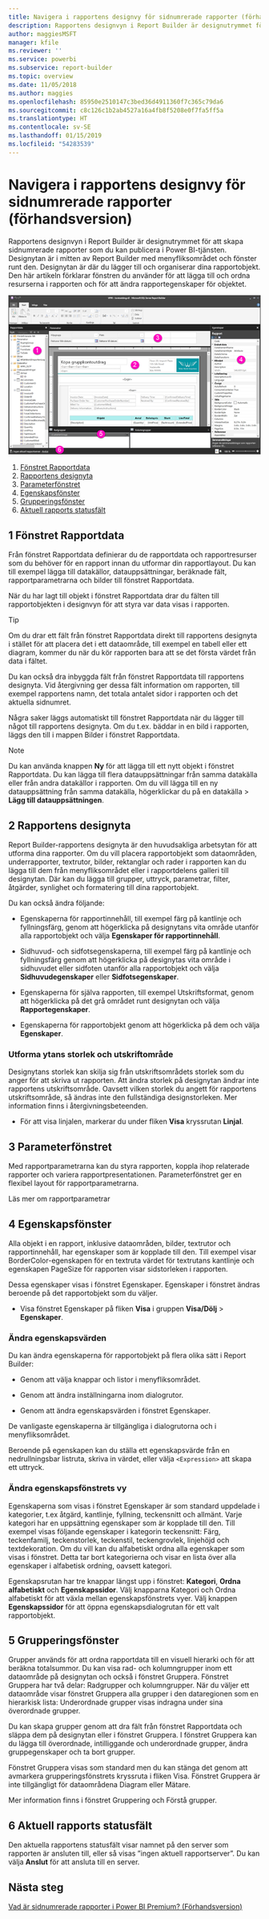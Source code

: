 ```yaml
---
title: Navigera i rapportens designvy för sidnumrerade rapporter (förhandsversion)
description: Rapportens designvyn i Report Builder är designutrymmet för att skapa sidnumrerade rapporter som du kan publicera i Power BI-tjänsten.
author: maggiesMSFT
manager: kfile
ms.reviewer: ''
ms.service: powerbi
ms.subservice: report-builder
ms.topic: overview
ms.date: 11/05/2018
ms.author: maggies
ms.openlocfilehash: 85950e2510147c3bed36d4911360f7c365c79da6
ms.sourcegitcommit: c8c126c1b2ab4527a16a4fb8f5208e0f7fa5ff5a
ms.translationtype: HT
ms.contentlocale: sv-SE
ms.lasthandoff: 01/15/2019
ms.locfileid: "54283539"
---
```

# <a name="getting-around-in-report-design-view-for-paginated-reports-preview"></a>Navigera i rapportens designvy för sidnumrerade rapporter (förhandsversion)

Rapportens designvyn i Report Builder är designutrymmet för att skapa sidnumrerade rapporter som du kan publicera i Power BI-tjänsten. Designytan är i mitten av Report Builder med menyfliksområdet och fönster runt den. Designytan är där du lägger till och organiserar dina rapportobjekt. Den här artikeln förklarar fönstren du använder för att lägga till och ordna resurserna i rapporten och för att ändra rapportegenskaper för objektet.  

![Rapportens designvyn i Report Builder](media/paginated-reports-report-design-view/power-bi-paginated-report-design-view.png)

1.  [Fönstret Rapportdata](#report-data-pane) 
2.  [Rapportens designyta](#report-design-surface)  
3.  [Parameterfönstret](#parameters-pane) 
4.  [Egenskapsfönster](#properties-pane) 
5.  [Grupperingsfönster](#grouping-pane) 
6.  [Aktuell rapports statusfält](#current-report-status-bar)  
  
## <a name="1-report-data-pane"></a>1 Fönstret Rapportdata  
 Från fönstret Rapportdata definierar du de rapportdata och rapportresurser som du behöver för en rapport innan du utformar din rapportlayout. Du kan till exempel lägga till datakällor, datauppsättningar, beräknade fält, rapportparametrarna och bilder till fönstret Rapportdata.  
  
 När du har lagt till objekt i fönstret Rapportdata drar du fälten till rapportobjekten i designvyn för att styra var data visas i rapporten.  
  
> [!TIP]  
>  Om du drar ett fält från fönstret Rapportdata direkt till rapportens designyta i stället för att placera det i ett dataområde, till exempel en tabell eller ett diagram, kommer du när du kör rapporten bara att se det första värdet från data i fältet.  
  
 Du kan också dra inbyggda fält från fönstret Rapportdata till rapportens designyta. Vid återgivning ger dessa fält information om rapporten, till exempel rapportens namn, det totala antalet sidor i rapporten och det aktuella sidnumret.  
  
 Några saker läggs automatiskt till fönstret Rapportdata när du lägger till något till rapportens designyta. Om du t.ex. bäddar in en bild i rapporten, läggs den till i mappen Bilder i fönstret Rapportdata.  
  
> [!NOTE]  
>  Du kan använda knappen **Ny** för att lägga till ett nytt objekt i fönstret Rapportdata. Du kan lägga till flera datauppsättningar från samma datakälla eller från andra datakällor i rapporten. Om du vill lägga till en ny datauppsättning från samma datakälla, högerklickar du på en datakälla > **Lägg till datauppsättningen**.  
  
## <a name="2-report-design-surface"></a>2 Rapportens designyta  
 Report Builder-rapportens designyta är den huvudsakliga arbetsytan för att utforma dina rapporter. Om du vill placera rapportobjekt som dataområden, underrapporter, textrutor, bilder, rektanglar och rader i rapporten kan du lägga till dem från menyfliksområdet eller i rapportdelens galleri till designytan. Där kan du lägga till grupper, uttryck, parametrar, filter, åtgärder, synlighet och formatering till dina rapportobjekt.  
  
 Du kan också ändra följande:  
  
-   Egenskaperna för rapportinnehåll, till exempel färg på kantlinje och fyllningsfärg, genom att högerklicka på designytans vita område utanför alla rapportobjekt och välja **Egenskaper för rapportinnehåll**.  
  
-   Sidhuvud- och sidfotsegenskaperna, till exempel färg på kantlinje och fyllningsfärg genom att högerklicka på designytas vita område i sidhuvudet eller sidfoten utanför alla rapportobjekt och välja **Sidhuvudegenskaper** eller **Sidfotsegenskaper**.  
  
-   Egenskaperna för själva rapporten, till exempel Utskriftsformat, genom att högerklicka på det grå området runt designytan och välja **Rapportegenskaper**.  
  
-   Egenskaperna för rapportobjekt genom att högerklicka på dem och välja **Egenskaper**.  
  
### <a name="design-surface-size-and-print-area"></a>Utforma ytans storlek och utskriftområde  
Designytans storlek kan skilja sig från utskriftsområdets storlek som du anger för att skriva ut rapporten. Att ändra storlek på designytan ändrar inte rapportens utskriftsområde. Oavsett vilken storlek du angett för rapportens utskriftsområde, så ändras inte den fullständiga designstorleken. Mer information finns i återgivningsbeteenden. 
  
- För att visa linjalen, markerar du under fliken **Visa** kryssrutan **Linjal**.  
  
## <a name="3-parameters-pane"></a>3 Parameterfönstret  
 Med rapportparametrarna kan du styra rapporten, koppla ihop relaterade rapporter och variera rapportpresentationen. Parameterfönstret ger en flexibel layout för rapportparametrarna.  
  
 Läs mer om rapportparametrar   
  
## <a name="4-properties-pane"></a>4 Egenskapsfönster
 Alla objekt i en rapport, inklusive dataområden, bilder, textrutor och rapportinnehåll, har egenskaper som är kopplade till den. Till exempel visar BorderColor-egenskapen för en textruta värdet för textrutans kantlinje och egenskapen PageSize för rapporten visar sidstorleken i rapporten.  
  
 Dessa egenskaper visas i fönstret Egenskaper. Egenskaper i fönstret ändras beroende på det rapportobjekt som du väljer.  
  
- Visa fönstret Egenskaper på fliken **Visa** i gruppen **Visa/Dölj** > **Egenskaper**.  
  
### <a name="changing-property-values"></a>Ändra egenskapsvärden  
 Du kan ändra egenskaperna för rapportobjekt på flera olika sätt i Report Builder:  
  
-   Genom att välja knappar och listor i menyfliksområdet.  
  
-   Genom att ändra inställningarna inom dialogrutor.  
  
-   Genom att ändra egenskapsvärden i fönstret Egenskaper.  
  
 De vanligaste egenskaperna är tillgängliga i dialogrutorna och i menyfliksområdet.  
  
 Beroende på egenskapen kan du ställa ett egenskapsvärde från en nedrullningsbar listruta, skriva in värdet, eller välja `<Expression>` att skapa ett uttryck.  
  
### <a name="changing-the-properties-pane-view"></a>Ändra egenskapsfönstrets vy  
 Egenskaperna som visas i fönstret Egenskaper är som standard uppdelade i kategorier, t.ex åtgärd, kantlinje, fyllning, teckensnitt och allmänt. Varje kategori har en uppsättning egenskaper som är kopplade till den. Till exempel visas följande egenskaper i kategorin teckensnitt: Färg, teckenfamilj, teckenstorlek, teckenstil, teckengrovlek, linjehöjd och textdekoration. Om du vill kan du alfabetiskt ordna alla egenskaper som visas i fönstret. Detta tar bort kategorierna och visar en lista över alla egenskaper i alfabetisk ordning, oavsett kategori.  
  
 Egenskapsrutan har tre knappar längst upp i fönstret: **Kategori**, **Ordna alfabetiskt** och **Egenskapssidor**. Välj knapparna Kategori och Ordna alfabetiskt för att växla mellan egenskapsfönstrets vyer. Välj knappen **Egenskapssidor** för att öppna egenskapsdialogrutan för ett valt rapportobjekt.  
  
  
## <a name="5-grouping-pane"></a>5 Grupperingsfönster

 Grupper används för att ordna rapportdata till en visuell hierarki och för att beräkna totalsummor. Du kan visa rad- och kolumngrupper inom ett dataområde på designytan och också i fönstret Gruppera. Fönstret Gruppera har två delar: Radgrupper och kolumngrupper. När du väljer ett dataområde visar fönstret Gruppera alla grupper i den dataregionen som en hierarkisk lista: Underordnade grupper visas indragna under sina överordnade grupper.  
  
 Du kan skapa grupper genom att dra fält från fönstret Rapportdata och släppa dem på designytan eller i fönstret Gruppera. I fönstret Gruppera kan du lägga till överordnade, intilliggande och underordnade grupper, ändra gruppegenskaper och ta bort grupper.  
  
 Fönstret Gruppera visas som standard men du kan stänga det genom att avmarkera grupperingsfönstrets kryssruta i fliken Visa. Fönstret Gruppera är inte tillgängligt för dataområdena Diagram eller Mätare.  
  
 Mer information finns i fönstret Gruppering och Förstå grupper.  
  
## <a name="6-current-report-status-bar"></a>6 Aktuell rapports statusfält

Den aktuella rapportens statusfält visar namnet på den server som rapporten är ansluten till, eller så visas ”ingen aktuell rapportserver”. Du kan välja **Anslut** för att ansluta till en server.

## <a name="next-steps"></a>Nästa steg

[Vad är sidnumrerade rapporter i Power BI Premium? (Förhandsversion)](paginated-reports-report-builder-power-bi.md) 

  
  
